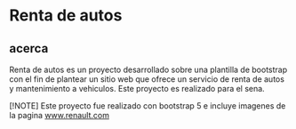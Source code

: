 # Renta de autos

## acerca

Renta de autos es un proyecto desarrollado sobre una plantilla de bootstrap con el fin de plantear un sitio web que ofrece un servicio de renta de autos y mantenimiento a vehiculos.
Este proyecto es realizado para el sena.

[!NOTE]
Este proyecto fue realizado con bootstrap 5 e incluye imagenes de la pagina www.renault.com
